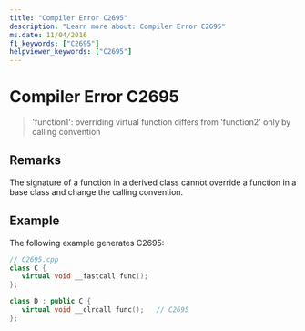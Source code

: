 ```yaml
---
title: "Compiler Error C2695"
description: "Learn more about: Compiler Error C2695"
ms.date: 11/04/2016
f1_keywords: ["C2695"]
helpviewer_keywords: ["C2695"]
---
```

# Compiler Error C2695

> 'function1': overriding virtual function differs from 'function2' only by calling convention

## Remarks

The signature of a function in a derived class cannot override a function in a base class and change the calling convention.

## Example

The following example generates C2695:

```cpp
// C2695.cpp
class C {
   virtual void __fastcall func();
};

class D : public C {
   virtual void __clrcall func();   // C2695
};
```
